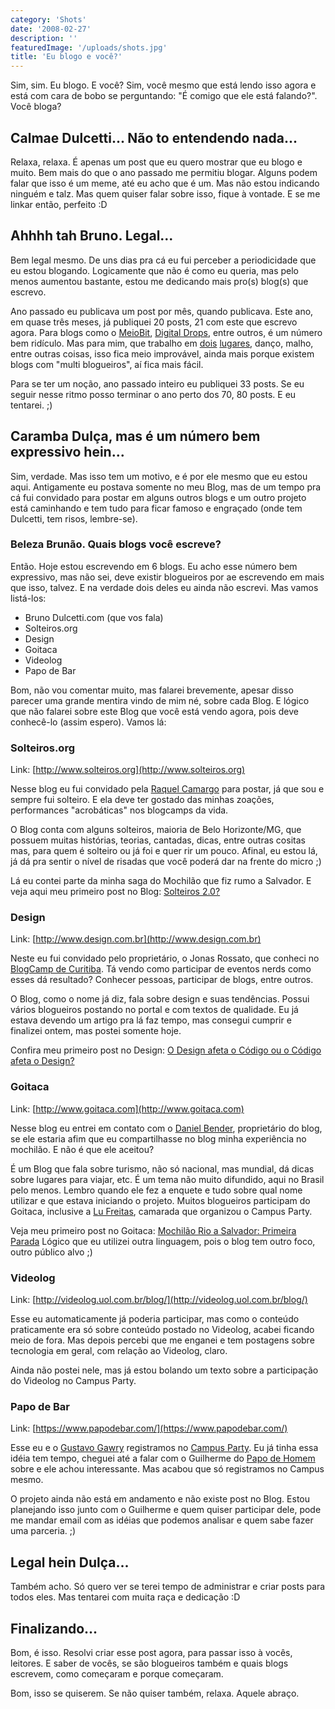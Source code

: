 ```yaml
---
category: 'Shots'
date: '2008-02-27'
description: ''
featuredImage: '/uploads/shots.jpg'
title: 'Eu blogo e você?'
---
```


Sim, sim. Eu blogo. E você? Sim, você mesmo que está lendo isso agora e está com cara de bobo se perguntando: "É comigo que ele está falando?". Você bloga?

## Calmae Dulcetti... Não to entendendo nada...

Relaxa, relaxa. É apenas um post que eu quero mostrar que eu blogo e muito. Bem mais do que o ano passado me permitiu blogar. Alguns podem falar que isso é um meme, até eu acho que é um. Mas não estou indicando ninguém e talz. Mas quem quiser falar sobre isso, fique à vontade. E se me linkar então, perfeito :D

## Ahhhh tah Bruno. Legal...

Bem legal mesmo. De uns dias pra cá eu fui perceber a periodicidade que eu estou blogando. Logicamente que não é como eu queria, mas pelo menos aumentou bastante, estou me dedicando mais pro(s) blog(s) que escrevo.

Ano passado eu publicava um post por mês, quando publicava. Este ano, em quase três meses, já publiquei 20 posts, 21 com este que escrevo agora. Para blogs como o [MeioBit](http://www.meiobit.com/), [Digital Drops](http://www.digitaldrops.com.br/), entre outros, é um número bem ridículo. Mas para mim, que trabalho em [dois](http://www.videolog.tv) [lugares](http://www.globo.com), danço, malho, entre outras coisas, isso fica meio improvável, ainda mais porque existem blogs com "multi blogueiros", aí fica mais fácil.

Para se ter um noção, ano passado inteiro eu publiquei 33 posts. Se eu seguir nesse ritmo posso terminar o ano perto dos 70, 80 posts. E eu tentarei. ;)

## Caramba Dulça, mas é um número bem expressivo hein...

Sim, verdade. Mas isso tem um motivo, e é por ele mesmo que eu estou aqui. Antigamente eu postava somente no meu Blog, mas de um tempo pra cá fui convidado para postar em alguns outros blogs e um outro projeto está caminhando e tem tudo para ficar famoso e engraçado (onde tem Dulcetti, tem risos, lembre-se).

### Beleza Brunão. Quais blogs você escreve?

Então. Hoje estou escrevendo em 6 blogs. Eu acho esse número bem expressivo, mas não sei, deve existir blogueiros por ae escrevendo em mais que isso, talvez. E na verdade dois deles eu ainda não escrevi. Mas vamos listá-los:

- Bruno Dulcetti.com (que vos fala)
- Solteiros.org
- Design
- Goitaca
- Videolog
- Papo de Bar

Bom, não vou comentar muito, mas falarei brevemente, apesar disso parecer uma grande mentira vindo de mim né, sobre cada Blog. E lógico que não falarei sobre este Blog que você está vendo agora, pois deve conhecê-lo (assim espero). Vamos lá:

### Solteiros.org

Link: [http://www.solteiros.org](http://www.solteiros.org)

Nesse blog eu fui convidado pela [Raquel Camargo](http://www.raquelcamargo.com/) para postar, já que sou e sempre fui solteiro. E ela deve ter gostado das minhas zoações, performances "acrobáticas" nos blogcamps da vida.

O Blog conta com alguns solteiros, maioria de Belo Horizonte/MG, que possuem muitas histórias, teorias, cantadas, dicas, entre outras cositas mas, para quem é solteiro ou já foi e quer rir um pouco. Afinal, eu estou lá, já dá pra sentir o nível de risadas que você poderá dar na frente do micro ;)

Lá eu contei parte da minha saga do Mochilão que fiz rumo a Salvador. E veja aqui meu primeiro post no Blog: [Solteiros 2.0?](http://www.solteiros.org/solteirisse/dulcetti/solteiros-20/)

### Design

Link: [http://www.design.com.br](http://www.design.com.br)

Neste eu fui convidado pelo proprietário, o Jonas Rossato, que conheci no [BlogCamp de Curitiba](/blogcamp-pr-%e2%80%93-o-melhor-de-todos.html). Tá vendo como participar de eventos nerds como esses dá resultado? Conhecer pessoas, participar de blogs, entre outros.

O Blog, como o nome já diz, fala sobre design e suas tendências. Possui vários blogueiros postando no portal e com textos de qualidade. Eu já estava devendo um artigo pra lá faz tempo, mas consegui cumprir e finalizei ontem, mas postei somente hoje.

Confira meu primeiro post no Design: [O Design afeta o Código ou o Código afeta o Design?](http://design.com.br/blog/o-design-afeta-o-codigo-ou-o-codigo-afeta-o-design/)

### Goitaca

Link: [http://www.goitaca.com](http://www.goitaca.com)

Nesse blog eu entrei em contato com o [Daniel Bender](http://www.benderblog.com/), proprietário do blog, se ele estaria afim que eu compartilhasse no blog minha experiência no mochilão. E não é que ele aceitou?

É um Blog que fala sobre turismo, não só nacional, mas mundial, dá dicas sobre lugares para viajar, etc. É um tema não muito difundido, aqui no Brasil pelo menos. Lembro quando ele fez a enquete e tudo sobre qual nome utilizar e que estava iniciando o projeto. Muitos blogueiros participam do Goitaca, inclusive a [Lu Freitas](http://www.ladybugbrazil.com/), camarada que organizou o Campus Party.

Veja meu primeiro post no Goitaca: [Mochilão Rio a Salvador: Primeira Parada](http://www.goitaca.com/viagem/mochilao-rio-a-salvador-primeira-parada/) Lógico que eu utilizei outra linguagem, pois o blog tem outro foco, outro público alvo ;)

### Videolog

Link: [http://videolog.uol.com.br/blog/](http://videolog.uol.com.br/blog/)

Esse eu automaticamente já poderia participar, mas como o conteúdo praticamente era só sobre conteúdo postado no Videolog, acabei ficando meio de fora. Mas depois percebi que me enganei e tem postagens sobre tecnologia em geral, com relação ao Videolog, claro.

Ainda não postei nele, mas já estou bolando um texto sobre a participação do Videolog no Campus Party.

### Papo de Bar

Link: [https://www.papodebar.com/](https://www.papodebar.com/)

Esse eu e o [Gustavo Gawry](http://www.gawry.com/) registramos no [Campus Party](http://www.campus-party.com.br/). Eu já tinha essa idéia tem tempo, cheguei até a falar com o Guilherme do [Papo de Homem](http://papodehomem.com.br/) sobre e ele achou interessante. Mas acabou que só registramos no Campus mesmo.

O projeto ainda não está em andamento e não existe post no Blog. Estou planejando isso junto com o Guilherme e quem quiser participar dele, pode me mandar email com as idéias que podemos analisar e quem sabe fazer uma parceria. ;)

## Legal hein Dulça...

Também acho. Só quero ver se terei tempo de administrar e criar posts para todos eles. Mas tentarei com muita raça e dedicação :D

## Finalizando...

Bom, é isso. Resolvi criar esse post agora, para passar isso à vocês, leitores. E saber de vocês, se são blogueiros também e quais blogs escrevem, como começaram e porque começaram.

Bom, isso se quiserem. Se não quiser também, relaxa. Aquele abraço.
